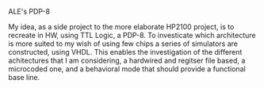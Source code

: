 ALE's PDP-8

My idea, as a side project to the more elaborate HP2100 project, is to recreate in HW, using TTL Logic, a PDP-8.
To investicate which architecture is more suited to my wish of using few chips a series of simulators are constructed, using VHDL. This enables the investigation of the different achitectures that I am considering, a hardwired and regitser file based, a microcoded one, and a behavioral mode that should provide a functional base line.